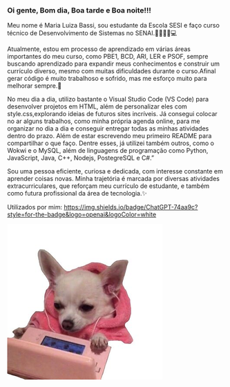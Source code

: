 ### Oi gente, Bom dia, Boa tarde e Boa noite!!!
Meu nome é Maria Luiza Bassi, sou estudante da Escola SESI e faço curso técnico de Desenvolvimento de Sistemas no SENAI.👩‍🏫👩‍💻💻

 Atualmente, estou em processo de aprendizado em várias áreas importantes do meu curso, como PBE1, BCD, ARI, LER e PSOF, sempre buscando aprendizado para expandir meus conhecimentos e construir um currículo diverso, mesmo com muitas dificuldades durante o curso.Afinal gerar código é muito trabalhoso e sofrido, mas me esforço muito para melhorar sempre.🛜

No meu dia a dia, utilizo bastante o Visual Studio Code (VS Code) para desenvolver projetos em HTML, além de personalizar eles com style.css,explorando ideias de futuros sites incríveis. Já consegui colocar no ar alguns trabalhos, como minha própria agenda online, para me organizar no dia a dia e conseguir entregar todas as minhas atividades dentro do prazo. Além de estar escrevendo meu primeiro README para compartilhar o que faço. Dentre esses, já utilizei também outros, como o Wokwi e o MySQL, além de linguagens de programação como Python, JavaScript, Java, C++, Nodejs, PostegreSQL e C#.”

Sou uma pessoa eficiente, curiosa e dedicada, com interesse constante em aprender coisas novas. Minha trajetória é marcada por diversas atividades extracurriculares, que reforçam meu currículo de estudante, e também como futura profissional da área de tecnologia.✨


Utilizados por mim:
https://img.shields.io/badge/ChatGPT-74aa9c?style=for-the-badge&logo=openai&logoColor=white


<img src="image2.jpg">

